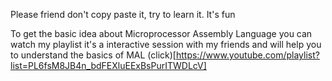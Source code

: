 Please friend don't copy paste it, try to learn it. It's fun

To get the basic idea about Microprocessor Assembly Language you can watch my playlist it's a interactive session with my friends and will help you to understand the basics of MAL (click)[https://www.youtube.com/playlist?list=PL6fsM8JB4n_bdFEXluEExBsPurITWDLcV]
